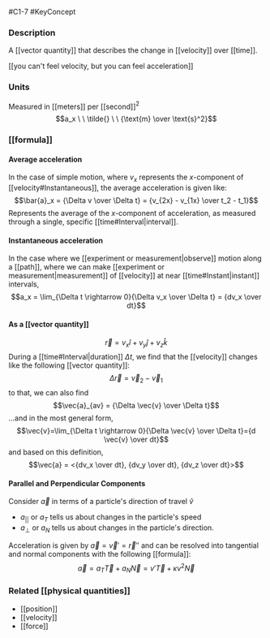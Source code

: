 #C1-7 
#KeyConcept
### Description
A [[vector quantity]] that describes the change in [[velocity]] over [[time]].

[[you can't feel velocity, but you can feel acceleration]]

### Units
Measured in [[meters]] per [[second]]$^2$
$$a_x \ \  \tilde{} \ \  {\text{m} \over \text{s}^2}$$

### [[formula]]
#### Average acceleration
In the case of simple motion, where $v_x$ represents the $x$-component of [[velocity#Instantaneous]], the average acceleration is given like: $$\bar{a}_x = {\Delta v \over \Delta t} = {v_{2x} - v_{1x} \over t_2 - t_1}$$Represents the average of the $x$-component of acceleration, as measured through a single, specific [[time#Interval|interval]].

#### Instantaneous acceleration
In the case where we [[experiment or measurement|observe]] motion along a [[path]], where we can make [[experiment or measurement|measurement]] of [[velocity]] at near [[time#Instant|instant]] intervals, $$a_x = \lim_{\Delta t \rightarrow 0}{\Delta v_x \over \Delta t} = {dv_x \over dt}$$
#### As a [[vector quantity]]
$$\vec{r} = v_x \hat{i} + v_y \hat{j} + v_z \hat{k}$$
During a [[time#Interval|duration]] $\Delta t$, we find that the [[velocity]] changes like the following [[vector quantity]]: $$\Delta \vec{r} = \vec{v}_2 -\vec{v}_1$$ to that, we can also find $$\vec{a}_{av} = {\Delta \vec{v} \over \Delta t}$$
...and in the most general form, $$\vec{v}=\lim_{\Delta t \rightarrow 0}{\Delta \vec{v} \over \Delta t}={d \vec{v} \over dt}$$ and based on this definition, $$\vec{a} = <{dv_x \over dt}, {dv_y \over dt}, {dv_z \over dt}>$$
#### Parallel and Perpendicular Components
Consider $\vec{a}$ in terms of a particle's direction of travel $\hat{v}$

- $a_{||}$ or $a_T$ tells us about changes in the particle's speed
- $a_{\perp}$ or $a_N$ tells us about changes in the particle's direction.

Acceleration is given by $\vec{a} = \vec{v}' = \vec{r}''$ and can be resolved into tangential and normal components with the following [[formula]]:
$$\vec{a} = a_T\vec{T}+a_N\vec{N}= v'\vec{T}+\kappa v^2\vec{N} $$


### Related [[physical quantities]]
- [[position]]
- [[velocity]]
- [[force]]